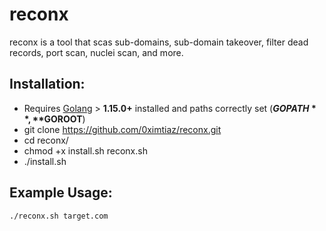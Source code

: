 # reconx
reconx is a tool that scas sub-domains, sub-domain takeover, filter dead records, port scan, nuclei scan, and more.

## Installation:
* Requires [Golang](https://golang.org/dl/) > **1.15.0+** installed and paths correctly set (**$GOPATH**, **$GOROOT**)
* git clone https://github.com/0ximtiaz/reconx.git
* cd reconx/
* chmod +x install.sh reconx.sh
* ./install.sh

## Example Usage:
```bash
./reconx.sh target.com
```
